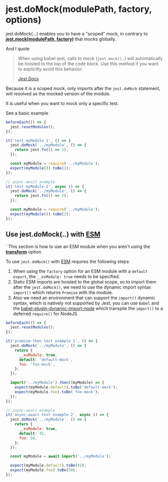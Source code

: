 # jest.doMock(modulePath, factory, options)

jest.doMock(...) enables you to have a "scoped" mock, in contrary to **[jest.mock(modulePath, factory)](./jest-mock.md)** that mocks globally.

And I quote

> When using babel-jest, calls to mock (`jest.mock()`..) will automatically be hoisted to the top of the code block. Use this method if you want to explicitly avoid this behavior.
>
> [_Jest Docs_](https://jestjs.io/docs/jest-object#jestdomockmodulename-factory-options)

Because it is a scoped mock, only imports after the `jest.doMock` statement, will resolved as the mocked version of the module.

It is useful when you want to mock only a specific test.

See a basic example

```js
beforeEach(() => {
  jest.resetModules();
});

it('test myModule 1', () => {
  jest.doMock('../myModule', () => {
    return jest.fn(() => 1);
  });

  const myModule = require('../myModule');
  expect(myModule()).toBe(1);
});

// async-await example
it('test myModule 2', async () => {
  jest.doMock('../myModule', () => {
    return jest.fn(() => 2);
  });

  const myModule = require('../myModule');
  expect(myModule()).toBe(2);
});
```

## Use jest.doMock(..) with [ESM][unicop-esm]

`
This section is how to use an ESM module when you aren't using the **[transform](../transform.md)** option.

To use `jest.doMock()` with [ESM][unicop-esm] requires the following steps:

1. When using the `factory` option for an ESM module with a `default export`, the `__esModule: true` needs to be specified.
2. Static ESM imports are hoisted to the global scope, so to import them after the `jest.doMock()`, we need to use the dynamic import syntax `import()` which returns `Promise` with the module.
3. Also we need an environment that can support the `import()` dynamic syntax, which is natively not supported by Jest, you can use `Babel` and the [babel-plugin-dynamic-import-node](https://npmjs.com/package/babel-plugin-dynamic-import-node) which transpile the `import()` to a deferred `require()` for NodeJS.

```js
beforeEach(() => {
  jest.resetModules();
});

it('promise-then test example 1', () => {
  jest.doMock('../myModule', () => {
    return {
      __esModule: true,
      default: 'default-mock',
      foo: 'foo-mock',
    };
  });

  import('../myModule').then((myModule) => {
    expect(myModule.default).toBe('default-mock');
    expect(myModule.foo).toBe('foo-mock');
  });
});

// async-await example
it('async-await test example 2', async () => {
  jest.doMock('../myModule', () => {
    return {
      __esModule: true,
      default: 42,
      foo: 50,
    };
  });

  const myModule = await import('../myModule');

  expect(myModule.default).toBe(42);
  expect(myModule.foo).toBe(50);
});
```

[unicop-esm]: ../../../foundations/modules/esm.md

